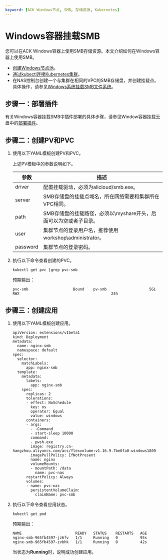 ```yaml
---
keyword: [ACK Windows节点, SMB, 存储资源, Kubernetes]
---
```


# Windows容器挂载SMB

您可以在ACK Windows容器上使用SMB存储资源。本文介绍如何在Windows容器上使用SMB。

-   [创建Windows节点池](/intl.zh-CN/Kubernetes集群用户指南/Windows容器/创建Windows节点池.md)。
-   [通过kubectl连接Kubernetes集群](/intl.zh-CN/Kubernetes集群用户指南/集群/连接集群/通过kubectl连接Kubernetes集群.md)。
-   在NAS控制台创建一个与集群在相同的VPC的SMB存储盘，并创建挂载点。具体操作，请参见[Windows系统挂载SMB文件系统]()。

## 步骤一：部署插件

有关Windows容器挂载SMB中插件部署的具体步骤，请参见Window容器挂载云盘中的[部署插件](/intl.zh-CN/Kubernetes集群用户指南/Windows容器/Windows容器挂载云盘.md)。

## 步骤二：创建PV和PVC

1.  使用以下YAML模板创建PV和PVC。



    上述PV模板中的参数说明如下。

    |参数|描述|
    |--|--|
    |driver|配置挂载驱动，必须为alicloud/smb.exe。|
    |server|SMB存储盘的挂载点域名，所在网络需要和集群所在VPC相同。|
    |path|SMB存储盘的挂载路径，必须以\\myshare开头，后面可以为空或者子目录。|
    |user|集群节点的登录用户名，推荐使用workshop\\administrator。|
    |password|集群节点的登录密码。|

2.  执行以下命令查看创建的PVC。

    ```
    kubectl get pvc |grep pvc-smb
    ```

    预期输出：

    ```
    pvc-smb                    Bound    pv-smb                   5Gi        RWX                                         24h
    ```


## 步骤三：创建应用

1.  使用以下YAML模板创建应用。

    ```
    apiVersion: extensions/v1beta1
    kind: Deployment
    metadata:
      name: nginx-smb
      namespace: default
    spec:
      selector:
        matchLabels:
          app: nginx-smb
      template:
        metadata:
          labels:
            app: nginx-smb
        spec:
          replicas: 2
          tolerations:
          - effect: NoSchedule
            key: os
            operator: Equal
            value: windows
          containers:
          - args:
            - -Command
            - start-sleep 10000
            command:
            - pwsh.exe
            image: registry.cn-hangzhou.aliyuncs.com/acs/flexvolume:v1.16.9.7be0fa0-windows1809
            imagePullPolicy: IfNotPresent
            name: nginx
            volumeMounts:
            - mountPath: /data
              name: pvc-nas
          restartPolicy: Always
          volumes:
          - name: pvc-nas
            persistentVolumeClaim:
              claimName: pvc-smb
    ```

2.  执行以下命令查看应用状态。

    ```
    kubectl get pod
    ```

    预期输出：

    ```
    NAME                        READY   STATUS    RESTARTS   AGE
    nginx-smb-965fb4597-jz6fv   1/1     Running   0          95s
    nginx-smb-965fb4597-zvbhk   1/1     Running   0          42s
    ```

    当状态为**Running**时，说明成功创建应用。


